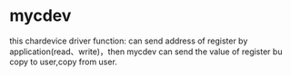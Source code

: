 # mycdev
this chardevice driver function:
can send address of register by application(read、write)，then mycdev can send the value of register bu copy to user,copy from user.
